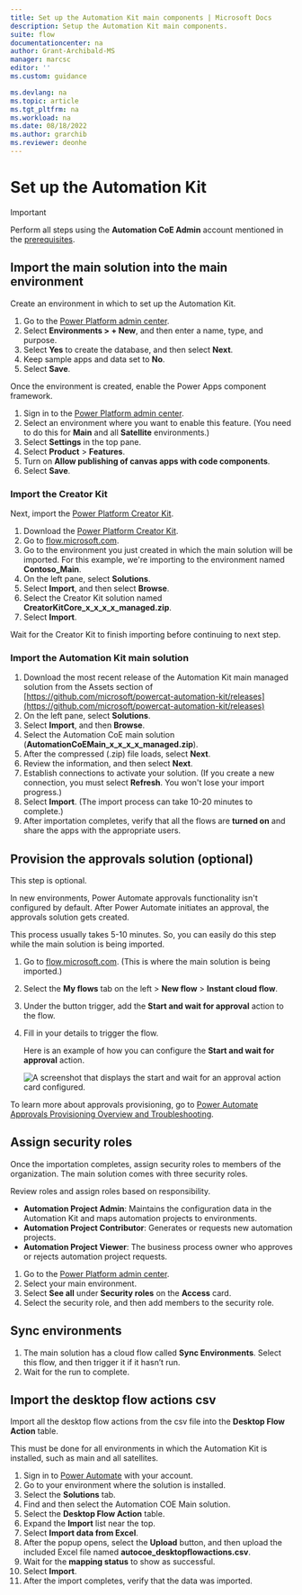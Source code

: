 ```yaml
---
title: Set up the Automation Kit main components | Microsoft Docs
description: Setup the Automation Kit main components.
suite: flow
documentationcenter: na
author: Grant-Archibald-MS
manager: marcsc
editor: ''
ms.custom: guidance

ms.devlang: na
ms.topic: article
ms.tgt_pltfrm: na
ms.workload: na
ms.date: 08/18/2022
ms.author: grarchib
ms.reviewer: deonhe
---
```


# Set up the Automation Kit

>[!IMPORTANT]
>Perform all steps using the **Automation CoE Admin** account mentioned in the [prerequisites](prerequisites.md).

## Import the main solution into the main environment

Create an environment in which to set up the Automation Kit.

1. Go to the [Power Platform admin center](https://admin.powerplatform.microsoft.com/).
2. Select **Environments > + New**, and then enter a name, type, and purpose.
3. Select **Yes** to create the database, and then select **Next**.
4. Keep sample apps and data set to **No**.
5. Select **Save**.

Once the environment is created, enable the Power Apps component framework.

1. Sign in to the [Power Platform admin center](https://admin.powerplatform.microsoft.com/).
2. Select an environment where you want to enable this feature.
(You need to do this for **Main** and all **Satellite** environments.)
3. Select **Settings** in the top pane.
4. Select **Product** > **Features**.
5. Turn on **Allow publishing of canvas apps with code components**.
6. Select **Save**.

### Import the Creator Kit

Next, import the [Power Platform Creator Kit](/power-platform/guidance/creator-kit/overview).

1. Download the [Power Platform Creator Kit](https://aka.ms/creatorkitdownload).
1. Go to [flow.microsoft.com](https://flow.microsoft.com/).
1. Go to the environment you just created in which the main solution will be imported. For this example, we're importing to the environment named **Contoso_Main**.
1. On the left pane, select **Solutions**.
1. Select **Import**, and then select **Browse**.
1. Select the Creator Kit solution named **CreatorKitCore_x_x_x_x_managed.zip**.
1. Select **Import**.

Wait for the Creator Kit to finish importing before continuing to next step.

### Import the Automation Kit main solution

1. Download the most recent release of the Automation Kit main managed solution from the Assets section of [https://github.com/microsoft/powercat-automation-kit/releases](https://github.com/microsoft/powercat-automation-kit/releases)
1. On the left pane, select **Solutions**.
1. Select **Import**, and then **Browse**.
1. Select the Automation CoE main solution (**AutomationCoEMain_x_x_x_x_managed.zip**).
1. After the compressed (.zip) file loads, select **Next**.
1. Review the information, and then select **Next**.
1. Establish connections to activate your solution. (If you create a new connection, you must select **Refresh**. You won't lose your import progress.)
1. Select **Import**. (The import process can take 10-20 minutes to complete.)
1. After importation completes, verify that all the flows are **turned on** and share the apps with the appropriate users.

## Provision the approvals solution (optional)

This step is optional.

In new environments, Power Automate approvals functionality isn't configured by default. After Power Automate initiates an approval, the approvals solution gets created.

This process usually takes 5-10 minutes. So, you can easily do this step while the main solution is being imported.

1. Go to [flow.microsoft.com](https://flow.microsoft.com/). (This is where the main solution is being imported.)
1. Select the **My flows** tab on the left > **New flow** > **Instant cloud flow**.
1. Under the button trigger, add the **Start and wait for approval** action to the flow.
1. Fill in your details to trigger the flow.

   Here is an example of how you can configure the **Start and wait for approval** action.

   ![A screenshot that displays the start and wait for an approval action card configured.](../media/approval-card.png "A screenshot that displays the start and wait for an approval action card configured.")

To learn more about approvals provisioning, go to [Power Automate Approvals Provisioning Overview and Troubleshooting](https://support.microsoft.com/topic/power-automate-approvals-provisioning-overview-and-troubleshooting-2306313a-49fa-efde-c716-a34c573ec942).

## Assign security roles

Once the importation completes, assign security roles to members of the organization. The main solution comes with three security roles.

Review roles and assign roles based on responsibility.

- **Automation Project Admin**: Maintains the configuration data in the Automation Kit and maps automation projects to environments.
- **Automation Project Contributor**: Generates or requests new automation projects.
- **Automation Project Viewer**: The business process owner who approves or rejects automation project requests.

1. Go to the [Power Platform admin center](https://admin.powerplatform.microsoft.com/).
1. Select your main environment.
1. Select **See all** under **Security roles** on the **Access** card.
1. Select the security role, and then add members to the security role.

## Sync environments

1. The main solution has a cloud flow called **Sync Environments**. Select this flow, and then trigger it if it hasn’t run.
1. Wait for the run to complete.

## Import the desktop flow actions csv

Import all the desktop flow actions from the csv file into the **Desktop Flow Action** table.

This must be done for all environments in which the Automation Kit is installed, such as main and all satellites.

1. Sign in to [Power Automate](https://flow.microsoft.com) with your account.
1. Go to your environment where the solution is installed.
1. Select the **Solutions** tab.
1. Find and then select the Automation COE Main solution.
1. Select the **Desktop Flow Action** table.
1. Expand the **Import** list near the top.
1. Select **Import data from Excel**.
1. After the popup opens, select the **Upload** button, and then upload the included Excel file named **autocoe_desktopflowactions.csv**.
1. Wait for the **mapping status** to show as successful.
1. Select **Import**.
1. After the import completes, verify that the data was imported.

